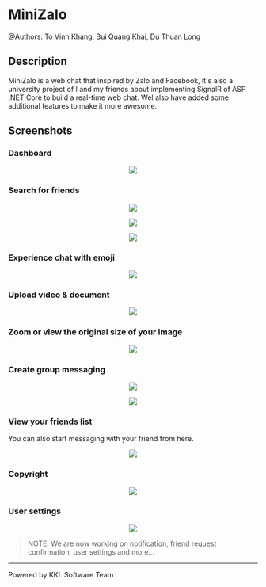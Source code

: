 # MiniZalo

@Authors: To Vinh Khang, Bui Quang Khai, Du Thuan Long

## Description

MiniZalo is a web chat that inspired by Zalo and Facebook, it's also a university project of I and my friends about implementing SignalR of ASP .NET Core to build a real-time web chat. Wel also have added some additional features to make it more awesome.

## Screenshots

### Dashboard

<p align="center">
  <img src="screenshots/dashboard.png" />
</p>

### Search for friends

<p align="center">
  <img src="screenshots/search.png" />
</p>

<p align="center">
  <img src="screenshots/search-results.png" />
</p>

<p align="center">
  <img src="screenshots/search-no-results.png" />
</p>

### Experience chat with emoji

<p align="center">
  <img src="screenshots/chat-emoji.png" />
</p>

### Upload video & document

<p align="center">
  <img src="screenshots/chat-video-document.png" />
</p>

### Zoom or view the original size of your image

<p align="center">
  <img src="screenshots/chat-zoom-image.png" />
</p>

### Create group messaging

<p align="center">
  <img src="screenshots/chat-create-group-1.png" />
</p>

<p align="center">
  <img src="screenshots/chat-create-group-2.png" />
</p>

### View your friends list

You can also start messaging with your friend from here.

<p align="center">
  <img src="screenshots/friends.png" />
</p>

### Copyright

<p align="center">
  <img src="screenshots/copyright.png" />
</p>

### User settings

<p align="center">
  <img src="screenshots/user-settings.png" />
</p>

> NOTE: We are now working on notification, friend request confirmation, user settings and more...

---

Powered by KKL Software Team
